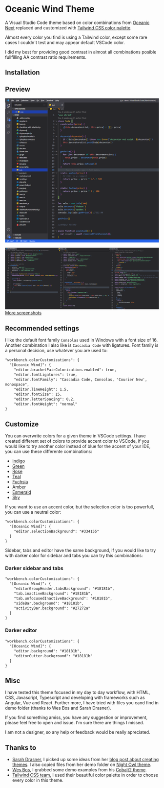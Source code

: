 # Oceanic Wind Theme

A Visual Studio Code theme based on color combinations from [Oceanic Next](https://github.com/voronianski/oceanic-next-color-scheme) replaced and customized with [Tailwind CSS color palette](https://tailwindcss.com/docs/customizing-colors).

Almost every color you find is using a Tailwind color, except some rare cases I couldn´t test and may appear default VSCode color.

I did my best for providing good contrast in almost all combinations posible fullfilling AA contrast ratio requirements.

## Installation
## Preview
![Javascript preview](./screenshots/preview.png)

![Frameworks](./screenshots/frameworks.png)
[More screenshots](./screenshots/)

## Recommended settings
I like the default font family `Consolas` used in Windows with a font size of 16. Another combination I also like is `Cascadia Code` with ligatures. Font family is a personal decision, use whatever you are used to:
```
"workbench.colorCustomizations": {
  "[Oceanic Wind]": {
    "editor.bracketPairColorization.enabled": true,
    "editor.fontLigatures": true,
    "editor.fontFamily": "Cascadia Code, Consolas, 'Courier New', monospace",
    "editor.lineHeight": 1.5,
    "editor.fontSize": 15,
    "editor.letterSpacing": 0.2,
    "editor.fontWeight": "normal"
}
```

## Customize
You can overwrite colors for a given theme in VSCode settings. I have created different set of colors to provide accent color to VSCode, if you would like to try another color instead of blue for the accent of your IDE, you can use these differente combinations:
- [Indigo](./customize/indigo.md)
- [Green](./customize/green.md)
- [Rose](./customize/rose.md)
- [Teal](./customize/teal.md)
- [Fuchsia](./customize/fuchsia.md)
- [Amber](./customize/amber.md)
- [Esmerald](./customize/esmerald.md)
- [Sky](./customize/sky.md)

If you want to use an accent color, but the selection color is too powerfull, you can use a neutral color:
```
"workbench.colorCustomizations": {
  "[Oceanic Wind]": {
    "editor.selectionBackground": "#334155"
  }
}
```
Sidebar, tabs and editor have the same background, if you would like to try with darker color for sidebar and tabs you can try this combinations:

### Darker sidebar and tabs
```
"workbench.colorCustomizations": {
  "[Oceanic Wind]": {
    "editorGroupHeader.tabsBackground": "#18181b",
    "tab.inactiveBackground": "#18181b",
    "tab.unfocusedInactiveBackground": "#18181b",
    "sideBar.background": "#18181b",
    "activityBar.background": "#27272a"
  }
}
```

### Darker editor
```
"workbench.colorCustomizations": {
  "[Oceanic Wind]": {
    "editor.background": "#18181b", 
    "editorGutter.background": "#18181b"
  }
}
```

## Misc
I have tested this theme focused in my day to day workflow, with HTML, CSS, Javascript, Typescript and developing with frameworks such as Angular, Vue and React. Further more, I have tried with files you cand find in demo folder (thanks to Wes Bos and Sarah Drasner).

If you find something amiss, you have any suggestion or improvement, please feel free to open and issue. I'm sure there are things I missed.

I am not a designer, so any help or feedback would be really apreciated.
## Thanks to
- [Sarah Drasner](https://twitter.com/sarah_edo), I picked up some ideas from her [blog post about creating themes](https://css-tricks.com/creating-a-vs-code-theme/). I also copied files from her demo folder on [Night Owl theme](https://github.com/sdras/night-owl-vscode-theme).
- [Wes Bos](https://twitter.com/wesbos), I grabbed some demo examples from his [Cobalt2 theme](https://github.com/wesbos/cobalt2-vscode).
- [Tailwind CSS team](https://twitter.com/tailwindcss), I used their beautiful color palette in order to choose every color in this theme.
